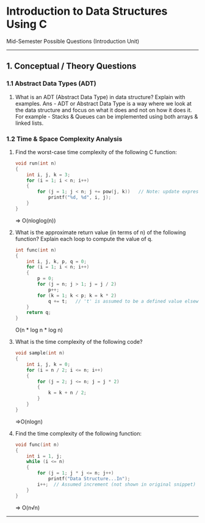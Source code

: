 # Introduction to Data Structures Using C  
Mid-Semester Possible Questions (Introduction Unit)

---

## 1. Conceptual / Theory Questions

### 1.1 Abstract Data Types (ADT)
1. What is an ADT (Abstract Data Type) in data structure? Explain with examples.
Ans - ADT or Abstract Data Type is a way where we look at the data structure and focus on what it does and not on how it does it.  For example - Stacks & Queues can be implemented using both arrays & linked lists.

### 1.2 Time & Space Complexity Analysis
1. Find the worst-case time complexity of the following C function:
   ```c
   void run(int n)
   {
       int i, j, k = 3;
       for (i = 1; i < n; i++)
       {
           for (j = 1; j < n; j += pow(j, k))   // Note: update expression as written is unusual
               printf("%d, %d", i, j);
       }
   }
   ```
   => O(nloglog(n))

2. What is the approximate return value (in terms of n) of the following function? Explain each loop to compute the value of q.
   ```c
   int func(int n)
   {
       int i, j, k, p, q = 0;
       for (i = 1; i < n; i++)
       {
           p = 0;
           for (j = n; j > 1; j = j / 2)
               p++;
           for (k = 1; k < p; k = k * 2)
               q += t;   // 't' is assumed to be a defined value elsewhere
       }
       return q;
   }
   ```

   O(n * log n * log n)
3. What is the time complexity of the following code?
   ```c
   void sample(int n)
   {
       int i, j, k = 0;
       for (i = n / 2; i <= n; i++)
       {
           for (j = 2; j <= n; j = j * 2)
           {
               k = k + n / 2;
           }
       }
   }
   ```
   =>O(nlogn)
4. Find the time complexity of the following function:
   ```c
   void func(int n)
   {
       int i = 1, j;
       while (i <= n)
       {
           for (j = 1; j * j <= n; j++)
               printf("Data Structure...In");
           i++;  // Assumed increment (not shown in original snippet)
       }
   }
   ```
    => O(n√n)
---